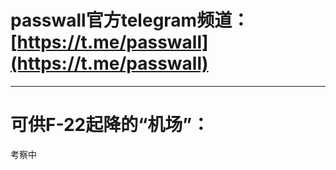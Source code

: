 # passwall官方telegram频道：[https://t.me/passwall](https://t.me/passwall)             
------------------------------------------------------------------------------------         
# 可供F-22起降的“机场”：          
考察中        

